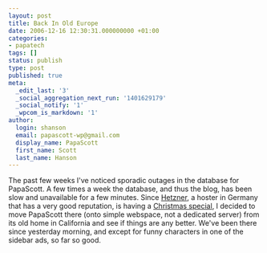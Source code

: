 ```yaml
---
layout: post
title: Back In Old Europe
date: 2006-12-16 12:30:31.000000000 +01:00
categories:
- papatech
tags: []
status: publish
type: post
published: true
meta:
  _edit_last: '3'
  _social_aggregation_next_run: '1401629179'
  _social_notify: '1'
  _wpcom_is_markdown: '1'
author:
  login: shanson
  email: papascott-wp@gmail.com
  display_name: PapaScott
  first_name: Scott
  last_name: Hanson
---
```

<p>The past few weeks I've noticed sporadic outages in the database for PapaScott. A few times a week the database, and thus the blog,  has been slow and unavailable for a few minutes. Since <a href="http://www.hetzner.de/">Hetzner</a>, a hoster in Germany that has a very good reputation, is having a <a href="http://www.hetzner.de/news.html">Christmas special</a>, I decided to move PapaScott there (onto simple webspace, not a dedicated server) from its old home in California and see if things are any better. We've been there since yesterday morning, and except for funny characters in one of the sidebar ads, so far so good.</p>
